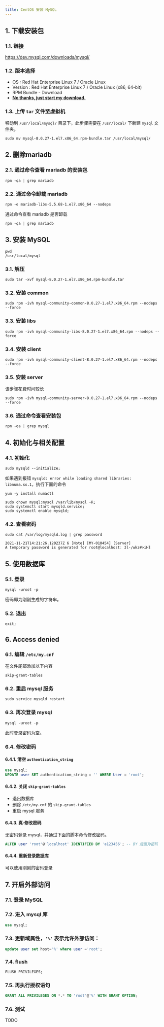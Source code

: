 ```yaml
---
title: CentOS 安装 MySQL
---
```


## 1. 下载安装包

### 1.1. 链接

<https://dev.mysql.com/downloads/mysql/>

### 1.2. 版本选择

- OS : Red Hat Enterprise Linux 7 / Oracle Linux
- Version : Red Hat Enterprise Linux 7 / Oracle Linux (x86, 64-bit)
- RPM Bundle - Download
- **[No thanks, just start my download.](https://dev.mysql.com/get/Downloads/MySQL-8.0/mysql-8.0.27-1.el7.x86_64.rpm-bundle.tar)**

### 1.3. 上传 `tar` 文件至虚拟机

移动到 `/usr/local/mysql/` 目录下。此步骤需要在 `/usr/local/` 下新建 `mysql` 文件夹。

```shell
sudo mv mysql-8.0.27-1.el7.x86_64.rpm-bundle.tar /usr/local/mysql/
```

## 2. 删除mariadb

### 2.1. 通过命令查看 mariadb 的安装包

```shell
rpm -qa | grep mariadb
```

### 2.2. 通过命令卸载 mariadb

```shell
rpm -e mariadb-libs-5.5.68-1.el7.x86_64 --nodeps
```

通过命令查看 mariadb 是否卸载

```shell
rpm -qa | grep mariadb
```

## 3. 安装 MySQL

```shell
pwd
/usr/local/mysql
```

### 3.1. 解压

```shell
sudo tar -xvf mysql-8.0.27-1.el7.x86_64.rpm-bundle.tar
```

### 3.2. 安装 common

```shell
sudo rpm -ivh mysql-community-common-8.0.27-1.el7.x86_64.rpm --nodeps --force
```

### 3.3. 安装 libs

```shell
sudo rpm -ivh mysql-community-libs-8.0.27-1.el7.x86_64.rpm --nodeps --force
```

### 3.4. 安装 client

```shell
sudo rpm -ivh mysql-community-client-8.0.27-1.el7.x86_64.rpm --nodeps --force
```

### 3.5. 安装 server

该步骤花费时间较长

```shell
sudo rpm -ivh mysql-community-server-8.0.27-1.el7.x86_64.rpm --nodeps --force
```

### 3.6. 通过命令查看安装包

```shell
rpm -qa | grep mysql
```

## 4. 初始化与相关配置

### 4.1. 初始化

```shell
sudo mysqld --initialize;
```

如果遇到报错 `mysqld: error while loading shared libraries: libnuma.so.1`，执行下面的命令

```shell
yum -y install numactl
```

```shell
sudo chown mysql:mysql /var/lib/mysql -R;
sudo systemctl start mysqld.service;
sudo systemctl enable mysqld;
```

### 4.2. 查看密码

```shell
sudo cat /var/log/mysqld.log | grep password
```

```shell
2021-11-21T14:21:26.120237Z 6 [Note] [MY-010454] [Server] 
A temporary password is generated for root@localhost: 3l-/wkz#>iHl
```

## 5. 使用数据库

### 5.1. 登录

```shell
mysql -uroot -p
```

密码即为刚刚生成的字符串。

### 5.2. 退出

```sql
exit;
```

## 6. Access denied

### 6.1. 编辑 `/etc/my.cnf`

在文件尾部添加以下内容

```
skip-grant-tables
```

### 6.2. 重启 mysql 服务

```shell
sudo service mysqld restart
```

### 6.3. 再次登录 mysql

```shell
mysql -uroot -p
```

此时登录密码为空。

### 6.4. 修改密码

#### 6.4.1. 清空 `authentication_string`

```sql
use mysql;
UPDATE user SET authentication_string = '' WHERE User = 'root';
```

#### 6.4.2. 关闭 `skip-grant-tables`

- 退出数据库
- 删除 `/etc/my.cnf` 的 `skip-grant-tables`
- 重启 mysql 服务

#### 6.4.3. 真·修改密码

无密码登录 mysql，并通过下面的脚本命令修改密码。

```sql
ALTER user 'root'@'localhost' IDENTIFIED BY 'a123456'; -- BY 后面为密码
```

#### 6.4.4. 重新登录数据库

可以使用刚刚的密码登录

## 7. 开启外部访问

### 7.1. 登录 MySQL

### 7.2. 进入 mysql 库

```sql
use mysql;
```

### 7.3. 更新域属性，`'%'` 表示允许外部访问：

```sql
update user set host='%' where user ='root';
```

### 7.4. flush

```shell
FLUSH PRIVILEGES;
```

### 7.5. 再执行授权语句

```sql
GRANT ALL PRIVILEGES ON *.* TO 'root'@'%' WITH GRANT OPTION;
```

### 7.6. 测试

TODO
